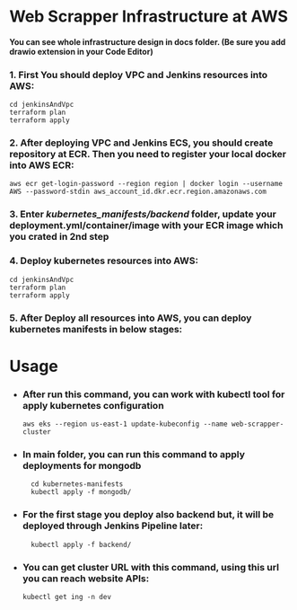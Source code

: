 # Web Scrapper Infrastructure at AWS
#### You can see whole infrastructure design in docs folder. (Be sure you add drawio extension in your Code Editor)

### 1. First You should deploy VPC and Jenkins resources into AWS:
    cd jenkinsAndVpc
    terraform plan
    terraform apply
### 2. After deploying VPC and Jenkins ECS, you should create repository at ECR. Then you need to register your local docker into AWS ECR:
    aws ecr get-login-password --region region | docker login --username AWS --password-stdin aws_account_id.dkr.ecr.region.amazonaws.com
### 3. Enter *kubernetes_manifests/backend* folder, update your deployment.yml/container/image with your ECR image which you crated in 2nd step
### 4. Deploy kubernetes resources into AWS:
    cd jenkinsAndVpc
    terraform plan
    terraform apply
### 5. After Deploy all resources into AWS, you can deploy kubernetes manifests in below stages:

# Usage

- ### **After run this command, you can work with kubectl tool for apply kubernetes configuration**
      aws eks --region us-east-1 update-kubeconfig --name web-scrapper-cluster
- ### In main folder, you can run this command to apply deployments for mongodb
        cd kubernetes-manifests
        kubectl apply -f mongodb/
- ### For the first stage you deploy also backend but, it will be deployed through Jenkins Pipeline later:
        kubectl apply -f backend/
- ### You can get cluster URL with this command, using this url you can reach website APIs:
      kubectl get ing -n dev
